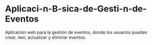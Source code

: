 # Aplicaci-n-B-sica-de-Gesti-n-de-Eventos
Aplicación web para la gestión de eventos, donde los usuarios puedan crear, leer, actualizar y eliminar eventos.
